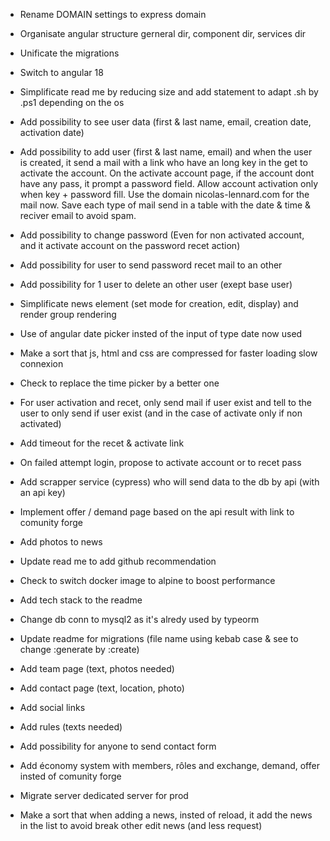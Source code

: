 - Rename DOMAIN settings to express domain

- Organisate angular structure gerneral dir, component dir, services dir

- Unificate the migrations

- Switch to angular 18

- Simplificate read me by reducing size and add statement to adapt .sh by .ps1 depending on the os

- Add possibility to see user data (first & last name, email, creation date, activation date)

- Add possibility to add user (first & last name, email) and when the user is created, it send a mail with a link who have an long key in the get to activate the account. On the activate account page, if the account dont have any pass, it prompt a password field. Allow account activation only when key + password fill. Use the domain nicolas-lennard.com for the mail now. Save each type of mail send in a table with the date & time & reciver email to avoid spam.

- Add possibility to change password (Even for non activated account, and it activate account on the password recet action)

- Add possibility for user to send password recet mail to an other

- Add possibility for 1 user to delete an other user (exept base user)

- Simplificate news element (set mode for creation, edit, display) and render group rendering

- Use of angular date picker insted of the input of type date now used

- Make a sort that js, html and css are compressed for faster loading slow connexion

- Check to replace the time picker by a better one 

- For user activation and recet, only send mail if user exist and tell to the user to only send if user exist (and in the case of activate only if non activated)

- Add timeout for the recet & activate link

- On failed attempt login, propose to activate account or to recet pass

- Add scrapper service (cypress) who will send data to the db by api (with an api key)

- Implement offer / demand page based on the api result with link to comunity forge

- Add photos to news

- Update read me to add github recommendation

- Check to switch docker image to alpine to boost performance

- Add tech stack to the readme

- Change db conn to mysql2 as it's alredy used by typeorm

- Update readme for migrations (file name using kebab case & see to change :generate by :create)

- Add team page (text, photos needed)

- Add contact page (text, location, photo)

- Add social links

- Add rules (texts needed)

- Add possibility for anyone to send contact form

- Add économy system with members, rôles and exchange, demand, offer insted of comunity forge

- Migrate server dedicated server for prod

- Make a sort that when adding a news, insted of reload, it add the news in the list to avoid break other edit news (and less request)